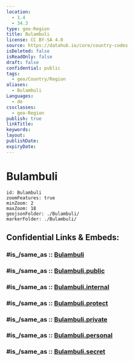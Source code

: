 ```yaml
---
location:
  - 1.4
  - 34.3
type: geo-Region
title: Bulambuli
license: CC BY-SA 4.0
source: https://datahub.io/core/country-codes
isDeleted: false
isReadOnly: false
draft: false
confidential: public
tags:
  - geo/Country/Region
aliases:
  - Bulambuli
Languages:
  - de
cssclasses:
  - geo-Region
publish: true
linkTitle:
keywords:
layout:
publishDate:
expiryDate:
---
```


# Bulambuli

```leaflet
id: Bulambuli
zoomFeatures: true 
minZoom: 2 
maxZoom: 18
geojsonFolder: ./Bulambuli/
markerFolder: ./Bulambuli/
```


## Confidential Links & Embeds: 

### #is_/same_as :: [Bulambuli](/_Standards/Earth/Continent/Africa/Africa~Central/Uganda/regions~Uganda/Uganda~East/Bulambuli.md) 

### #is_/same_as :: [Bulambuli.public](/_public/Earth/Continent/Africa/Africa~Central/Uganda/regions~Uganda/Uganda~East/Bulambuli.public.md) 

### #is_/same_as :: [Bulambuli.internal](/_internal/Earth/Continent/Africa/Africa~Central/Uganda/regions~Uganda/Uganda~East/Bulambuli.internal.md) 

### #is_/same_as :: [Bulambuli.protect](/_protect/Earth/Continent/Africa/Africa~Central/Uganda/regions~Uganda/Uganda~East/Bulambuli.protect.md) 

### #is_/same_as :: [Bulambuli.private](/_private/Earth/Continent/Africa/Africa~Central/Uganda/regions~Uganda/Uganda~East/Bulambuli.private.md) 

### #is_/same_as :: [Bulambuli.personal](/_personal/Earth/Continent/Africa/Africa~Central/Uganda/regions~Uganda/Uganda~East/Bulambuli.personal.md) 

### #is_/same_as :: [Bulambuli.secret](/_secret/Earth/Continent/Africa/Africa~Central/Uganda/regions~Uganda/Uganda~East/Bulambuli.secret.md)

